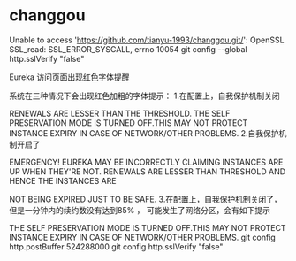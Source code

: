 # changgou

Unable to access 'https://github.com/tianyu-1993/changgou.git/': OpenSSL SSL_read: SSL_ERROR_SYSCALL, errno 10054
git config --global http.sslVerify "false"

Eureka 访问页面出现红色字体提醒

系统在三种情况下会出现红色加粗的字体提示：
1.在配置上，自我保护机制关闭

RENEWALS ARE LESSER THAN THE THRESHOLD. THE SELF PRESERVATION MODE IS TURNED OFF.THIS MAY NOT PROTECT INSTANCE EXPIRY IN CASE OF NETWORK/OTHER PROBLEMS.
2.自我保护机制开启了

EMERGENCY! EUREKA MAY BE INCORRECTLY CLAIMING INSTANCES ARE UP WHEN THEY'RE NOT. RENEWALS ARE LESSER THAN THRESHOLD AND HENCE THE INSTANCES ARE

NOT BEING EXPIRED JUST TO BE SAFE.
3.在配置上，自我保护机制关闭了，但是一分钟内的续约数没有达到85% ， 可能发生了网络分区，会有如下提示

THE SELF PRESERVATION MODE IS TURNED OFF.THIS MAY NOT PROTECT INSTANCE EXPIRY IN CASE OF NETWORK/OTHER PROBLEMS.
git config http.postBuffer 524288000
git config http.sslVerify "false"